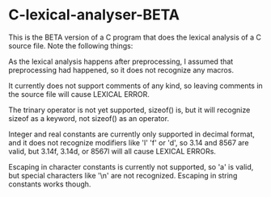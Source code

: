 # C-lexical-analyser-BETA

This is the BETA version of a C program that does the lexical analysis of a C source file. Note the following things:

As the lexical analysis happens after preprocessing, I assumed that preprocessing had happened, so it does not recognize any macros.

It currently does not support comments of any kind, so leaving comments in the source file will cause LEXICAL ERROR.

The trinary operator is not yet supported, sizeof() is, but it will recognize sizeof as a keyword, not sizeof() as an operator.

Integer and real constants are currently only supported in decimal format, and it does not recognize modifiers like 'l' 'f' or 'd',
so 3.14 and 8567 are valid, but 3.14f, 3.14d, or 8567l will all cause LEXICAL ERRORs.

Escaping in character constants is currently not supported, so 'a' is valid, but special characters like '\n' are not recognized.
Escaping in string constants works though.